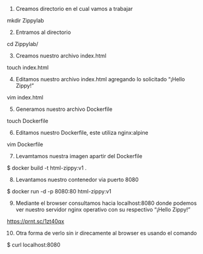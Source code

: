 1. Creamos directorio en el cual vamos a trabajar

mkdir Zippylab

2. Entramos al directorio

cd Zippylab/

3. Creamos nuestro archivo index.html

touch index.html

4. Editamos nuestro archivo index.html agregando lo solicitado “¡Hello Zippy!” 

vim index.html

5. Generamos nuestro archivo Dockerfile 

touch Dockerfile

6. Editamos nuestro Dockerfile, este utiliza nginx:alpine

vim Dockerfile

7. Levamtamos nuestra imagen apartir del Dockerfile

$ docker build -t html-zippy:v1 .

8. Levantamos nuestro contenedor via puerto 8080

$ docker run -d -p 8080:80 html-zippy:v1

9. Mediante el browser consultamos hacia localhost:8080 donde podemos ver nuestro servidor nginx operativo con su respectivo “¡Hello Zippy!” 

https://prnt.sc/1zt40qx

10. Otra forma de verlo sin ir direcamente al browser es usando el comando 

$ curl localhost:8080 
